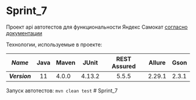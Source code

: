 # Sprint_7

 Проект api автотестов для функциональности Яндекс Самокат [согласно документации](https://qa-scooter.praktikum-services.ru/docs/)

Технологии, используемые в проекте:

| **_Name_**    | Java | Maven | JUnit  | REST Assured |   Allure    | Gson  |
|---------------|:----:|-------|--------|:------------:|:-----------:|-------|
| **_Version_** |  11  | 4.0.0 | 4.13.2 |    5.5.5     |    2.29.1   | 2.3.1 |

Запуск автотестов: ````mvn clean test````
#   S p r i n t _ 7  
 